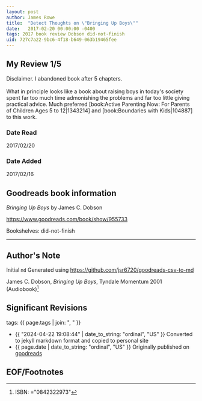 ```yaml
---
layout: post
author: James Rowe
title:  "Detect Thoughts on \"Bringing Up Boys\""
date:   2017-02-20 00:00:00 -0400
tags: 2017 book review Dobson did-not-finish
uid: 727c7a22-9bc6-4f18-b649-063b19465fee
---
```




## My Review 1/5

Disclaimer. I abandoned book after 5 chapters.<br/><br/>What in principle looks like a book about raising boys in today's society spent far too much time admonishing the problems and far too little giving practical advice. Much preferred [book:Active Parenting Now: For Parents of Children Ages 5 to 12|1343214] and [book:Boundaries with Kids|104887] to this work.

### Date Read
2017/02/20

### Date Added
2017/02/16

## Goodreads book information

*Bringing Up Boys* by James C. Dobson

https://www.goodreads.com/book/show/955733

Bookshelves: did-not-finish

---

## Author's Note

Initial `md` Generated using https://github.com/jsr6720/goodreads-csv-to-md

James C. Dobson, *Bringing Up Boys*,  Tyndale Momentum 2001 (Audiobook)[^1]

## Significant Revisions

tags: {{ page.tags | join: ", " }} <!-- todo move this somewhere -->

- {{ "2024-04-22 19:08:44" | date_to_string: "ordinal", "US" }} Converted to jekyll markdown format and copied to personal site
- {{ page.date | date_to_string: "ordinal", "US" }} Originally published on [goodreads](https://www.goodreads.com)

## EOF/Footnotes

[^1]: ISBN: ="0842322973"